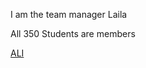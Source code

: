 I am the team manager Laila 

All 350 Students are members

[ALI](https://github.com/mis350/Lab1/blob/origin/ali/Ali-hussain.md)